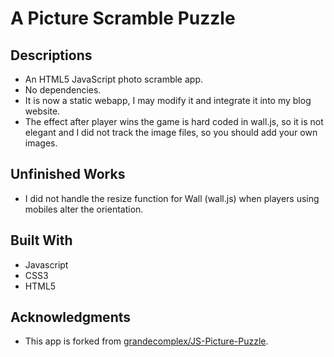 # A Picture Scramble Puzzle


## Descriptions
- An HTML5 JavaScript photo scramble app.
- No dependencies.
- It is now a static webapp, I may modify it and integrate it into my blog website.
- The effect after player wins the game is hard coded in wall.js, so it is not elegant and I did not track the image files, so you should add your own images.


## Unfinished Works
- I did not handle the resize function for Wall (wall.js) when players using mobiles alter the orientation.


## Built With
- Javascript
- CSS3
- HTML5


## Acknowledgments
- This app is forked from [grandecomplex/JS-Picture-Puzzle](https://github.com/grandecomplex/JS-Picture-Puzzle).
